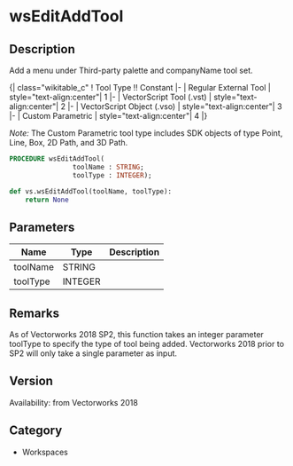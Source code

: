 # wsEditAddTool

## Description
Add a menu under Third-party palette and companyName tool set.


{| class="wikitable_c"
! Tool Type !! Constant
|-
| Regular External Tool
| style="text-align:center"| 1
|-
| VectorScript Tool (.vst)
| style="text-align:center"| 2
|-
| VectorScript Object (.vso)
| style="text-align:center"| 3
|-
| Custom Parametric
| style="text-align:center"| 4
|}

<i>Note:</i> The Custom Parametric tool type includes SDK objects of type Point, Line, Box, 2D Path, and 3D Path.

```pascal
PROCEDURE wsEditAddTool(
				toolName : STRING;
				toolType : INTEGER);
```

```python
def vs.wsEditAddTool(toolName, toolType):
    return None
```

## Parameters
|Name|Type|Description|
|---|---|---|
|toolName|STRING|   |
|toolType|INTEGER|   |

## Remarks
As of Vectorworks 2018 SP2, this function takes an integer parameter toolType to specify the type of tool being added. Vectorworks 2018 prior to SP2 will only take a single parameter as input.

## Version
Availability: from Vectorworks 2018

## Category
* Workspaces


